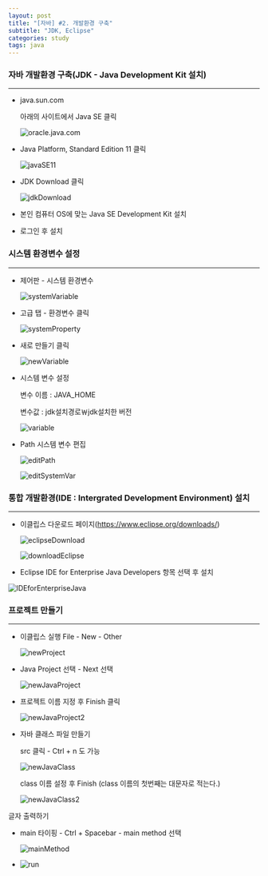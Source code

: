 ```yaml
---
layout: post
title: "[자바] #2. 개발환경 구축"
subtitle: "JDK, Eclipse"
categories: study
tags: java
---
```




### 자바 개발환경 구축(JDK - Java Development Kit 설치)

---

* java.sun.com

  아래의 사이트에서 Java SE 클릭

  ![oracle.java.com](https://github.com/supremest35/supremest35.github.io/blob/main/assets/img/oracle.java.com.png?raw=true)



* Java Platform, Standard Edition 11 클릭

  ![javaSE11](https://github.com/supremest35/supremest35.github.io/blob/main/assets/img/javaSE11.png?raw=true)

  

* JDK Download 클릭

  ![jdkDownload](https://github.com/supremest35/supremest35.github.io/blob/main/assets/img/jdkDownload.png?raw=true)

* 본인 컴퓨터 OS에 맞는 Java SE Development Kit 설치

  

* 로그인 후 설치



### 시스템 환경변수 설정

---

* 제어판 - 시스템 환경변수

  ![systemVariable](https://github.com/supremest35/supremest35.github.io/blob/main/assets/img/systemVariable.png?raw=true)

  

* 고급 탭 - 환경변수 클릭

  ![systemProperty](https://github.com/supremest35/supremest35.github.io/blob/main/assets/img/systemProperty.png?raw=true)

  

* 새로 만들기 클릭

  ![newVariable](https://github.com/supremest35/supremest35.github.io/blob/main/assets/img/newVariable.png?raw=true)

* 시스템 변수 설정

  변수 이름 : JAVA_HOME

  변수값 : jdk설치경로￦jdk설치한 버전

  ![variable](https://github.com/supremest35/supremest35.github.io/blob/main/assets/img/variable.png?raw=true)

* Path 시스템 변수 편집

  ![editPath](https://github.com/supremest35/supremest35.github.io/blob/main/assets/img/editPath.png?raw=true)

  

  ![editSystemVar](https://github.com/supremest35/supremest35.github.io/blob/main/assets/img/editSystemVar.png?raw=true)



### 통합 개발환경(IDE : Intergrated Development Environment) 설치

----

* 이클립스 다운로드 페이지(https://www.eclipse.org/downloads/)

  

  ![eclipseDownload](https://github.com/supremest35/supremest35.github.io/blob/main/assets/img/eclipseDownload.png?raw=true)

  

  ![downloadEclipse](https://github.com/supremest35/supremest35.github.io/blob/main/assets/img/downloadEclipse.png?raw=true)

  

*  Eclipse IDE for Enterprise Java Developers 항목 선택 후 설치

  ![IDEforEnterpriseJava](https://github.com/supremest35/supremest35.github.io/blob/main/assets/img/IDEforEnterpriseJava.png?raw=true)



### 프로젝트 만들기

---



* 이클립스 실행 File - New - Other

  ![newProject](https://github.com/supremest35/supremest35.github.io/blob/main/assets/img/newProject.png?raw=true)

  

* Java Project 선택 - Next 선택

  ![newJavaProject](https://github.com/supremest35/supremest35.github.io/blob/main/assets/img/newJavaProject.png?raw=true)

  

* 프로젝트 이름 지정 후 Finish 클릭

  ![newJavaProject2](https://github.com/supremest35/supremest35.github.io/blob/main/assets/img/newJavaProject2.png?raw=true)

  

* 자바 클래스 파일 만들기

  src 클릭 - Ctrl + n 도 가능

  ![newJavaClass](https://github.com/supremest35/supremest35.github.io/blob/main/assets/img/newJavaClass.png?raw=true)

  

  class 이름 설정 후 Finish (class 이름의 첫번째는 대문자로 적는다.)

  ![newJavaClass2](https://github.com/supremest35/supremest35.github.io/blob/main/assets/img/newJavaClass2.png?raw=true)



글자 출력하기

- main 타이핑 - Ctrl + Spacebar - main method 선택

  ![mainMethod](https://github.com/supremest35/supremest35.github.io/blob/main/assets/img/mainMethod.png?raw=true)

  

- ![run](https://github.com/supremest35/supremest35.github.io/blob/main/assets/img/run.png?raw=true)

